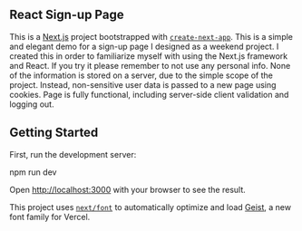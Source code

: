 ## React Sign-up Page
This is a [Next.js](https://nextjs.org) project bootstrapped with [`create-next-app`](https://nextjs.org/docs/app/api-reference/cli/create-next-app).
This is a simple and elegant demo for a sign-up page I designed as a weekend project. I created this in order to familiarize myself with using the Next.js framework
and React. If you try it please remember to not use any personal info. None of the information is stored on a server, due to the simple scope of the project.
Instead, non-sensitive user data is passed to a new page using cookies. Page is fully functional, including server-side client validation and logging out.

## Getting Started

First, run the development server:

npm run dev

Open [http://localhost:3000](http://localhost:3000) with your browser to see the result.

This project uses [`next/font`](https://nextjs.org/docs/app/building-your-application/optimizing/fonts) to automatically optimize and load [Geist](https://vercel.com/font), a new font family for Vercel.

